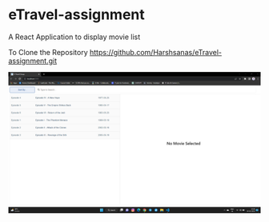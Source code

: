 # eTravel-assignment
A React Application to display movie list


To Clone the Repository 
https://github.com/Harshsanas/eTravel-assignment.git


<img src="./public/images/noMovie.png"/>
